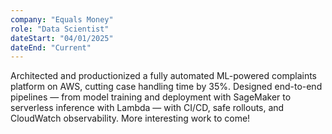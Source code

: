 ```yaml
---
company: "Equals Money"
role: "Data Scientist"
dateStart: "04/01/2025"
dateEnd: "Current"
---
```


Architected and productionized a fully automated ML-powered complaints platform on AWS, cutting case handling time by 35%. Designed end-to-end pipelines — from model training and deployment with SageMaker to serverless inference with Lambda — with CI/CD, safe rollouts, and CloudWatch observability. More interesting work to come!